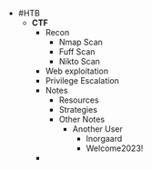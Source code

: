 - #HTB
	- **CTF**
		- Recon
			- Nmap Scan
			- Fuff Scan
			- Nikto Scan
		- Web exploitation
		- Privilege Escalation
		- Notes
			- Resources
			- Strategies
			- Other Notes
				- Another User
					- lnorgaard
					- Welcome2023!
		-
